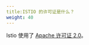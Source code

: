 ```yaml
---
title:ISTIO 的许可证是什么？
weight: 40
---
```


Istio 使用了 [Apache 许可证 2.0](https://www.apache.org/licenses/LICENSE-2.0.html)。
